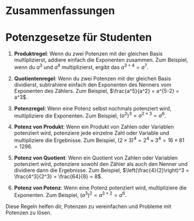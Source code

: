 # Zusammenfassungen

# Potenzgesetze für Studenten

1. **Produktregel**: Wenn du zwei Potenzen mit der gleichen Basis multiplizierst, addiere einfach die Exponenten zusammen. Zum Beispiel, wenn du $a^3$ und $a^4$ multiplizierst, ergibt das $a^{3+4} = a^7$.

2. **Quotientenregel**: Wenn du zwei Potenzen mit der gleichen Basis dividierst, subtrahiere einfach den Exponenten des Nenners vom Exponenten des Zählers. Zum Beispiel, $\frac{a^5}{a^2} = a^{5-2} = a^3$.

3. **Potenzregel**: Wenn eine Potenz selbst nochmals potenziert wird, multipliziere die Exponenten. Zum Beispiel, $(a^2)^3 = a^{2 \times 3} = a^6$.

4. **Potenz von Produkt**: Wenn ein Produkt von Zahlen oder Variablen potenziert wird, potenziere jede einzelne Zahl oder Variable und multipliziere die Ergebnisse. Zum Beispiel, $(2 \times 3)^4 = 2^4 \times 3^4 = 16 \times 81 = 1296$.

5. **Potenz von Quotient**: Wenn ein Quotient von Zahlen oder Variablen potenziert wird, potenziere sowohl den Zähler als auch den Nenner und dividiere dann die Ergebnisse. Zum Beispiel, $\left(\frac{4}{2}\right)^3 = \frac{4^3}{2^3} = \frac{64}{8} = 8$.

6. **Potenz von Potenz**: Wenn eine Potenz potenziert wird, multipliziere die Exponenten. Zum Beispiel, $(a^3)^2 = a^{3 \times 2} = a^6$.

Diese Regeln helfen dir, Potenzen zu vereinfachen und Probleme mit Potenzen zu lösen.
